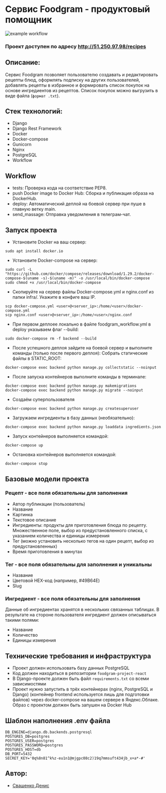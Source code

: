 # Сервис Foodgram - продуктовый помощник

![example workflow](https://github.com/kzarsnake/foodgram-project-react/actions/workflows/foodgram_workflow.yml/badge.svg)

### Проект доступен по адресу http://51.250.97.98/recipes

## Описание:
Сервис Foodgram позволяет пользователю создавать и редактировать рецепты блюд, оформлять подписку на других пользователей, добавлять рецепты в избранное и формировать список покупок на основе ингредиентов из рецептов. Список покупок можно выгрузить в виде файла (`формат .txt`).

## Стек технологий: 
* Django
* Django Rest Framework
* Docker
* Docker-compose
* Gunicorn
* Nginx
* PostgreSQL
* Workflow

## Workflow
* tests: Проверка кода на соответствие PEP8.
* push Docker image to Docker Hub: Сборка и публикация образа на DockerHub.
* deploy: Автоматический деплой на боевой сервер при пуше в главную ветку main.
* send_massage: Отправка уведомления в телеграм-чат.

## Запуск проекта

- Установите Docker на ваш сервер:
```
sudo apt install docker.io
```

- Установите Docker-compose на сервер:
```
sudo curl -L "https://github.com/docker/compose/releases/download/1.29.2/docker-compose-$(uname -s)-$(uname -m)" -o /usr/local/bin/docker-compose
sudo chmod +x /usr/local/bin/docker-compose
```

- Скопируйте на сервер файлы Docker-compose.yml и nginx.conf из папки infra/. Укажите в конфиге ваш IP.
```
scp docker-compose.yml <user>@<server_ip>:/home/<user>/docker-compose.yml
scp nginx.conf <user>@<server_ip>:/home/<user>/nginx.conf
```

- При первом деплоее локально в файле foodgram_workflow.yml в deploy указываем флаг --build:
```
sudo docker-compose rm -f backend --build
```

- После успешного деплоя зайдите на боевой сервер и выполните команды (только после первого деплоя):
    Собрать статические файлы в STATIC_ROOT:
```
docker-compose exec backend python manage.py collectstatic --noinput
```

- После запуска контейнеров выполните команды в терминале:
```
docker-compose exec backend python manage.py makemigrations
docker-compose exec backend python manage.py migrate --noinput
```

- Создаём суперпользователя
```
docker-compose exec backend python manage.py createsuperuser
```

- Загружаем ингредиенты в базу данных (необязательно):
```
docker-compose exec backend python manage.py loaddata ingredients.json
```

- Запуск контейнеров выполняется командой:
```
docker-compose up
```

- Остановка контейнеров выполняется командой:
```
docker-compose stop
```

## Базовые модели проекта

### Рецепт - все поля обязательны для заполнения
* Автор публикации (пользователь)
* Название
* Картинка
* Текстовое описание
* Ингредиенты: продукты для приготовления блюда по рецепту. Множественное поле, выбор из предустановленного списка, с указанием количества и единицы измерения
* Тег (можно установить несколько тегов на один рецепт, выбор из предустановленных)
* Время приготовления в минутах

### Тег - все поля обязательны для заполнения и уникальны
* Название
* Цветовой HEX-код (например, #49B64E)
* Slug

### Ингредиент - все поля обязательны для заполнения
Данные об ингредиентах хранятся в нескольких связанных таблицах. В результате на стороне пользователя ингредиент должен описываться такими полями:

* Название
* Количество
* Единицы измерения

## Технические требования и инфраструктура

* Проект должен использовать базу данных PostgreSQL
* Код должен находиться в репозитории `foodgram-project-react`
* В Django-проекте должен быть файл `requirements.txt` со всеми зависимостями
* Проект нужно запустить в трёх контейнерах (nginx, PostgreSQL и Django) (контейнер frontend используется лишь для подготовки файлов) через docker-compose на вашем сервере в Яндекс.Облаке. Образ с проектом должен быть запушен на Docker Hub

## Шаблон наполнения .env файла
```
DB_ENGINE=django.db.backends.postgresql
POSTGRES_DB=postgres
POSTGRES_USER=postgres
POSTGRES_PASSWORD=postgres
POSTGRES_HOST=db
DB_PORT=5432
SECRET_KEY='0q%8n81^k%z-eu1n1@mjgpc08c2)19q7mmsuft434jb_x+a*-#'
```

## Автор:
* [Свашенко Денис](https://github.com/KzarSnake) 
